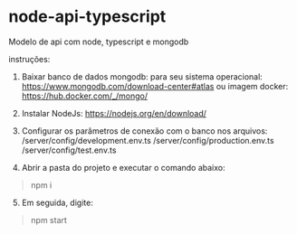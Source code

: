 # node-api-typescript
Modelo de api com node, typescript e mongodb

instruções:
1. Baixar banco de dados mongodb:
    para seu sistema operacional: https://www.mongodb.com/download-center#atlas
    ou imagem docker: https://hub.docker.com/_/mongo/

2. Instalar NodeJs: https://nodejs.org/en/download/

3. Configurar os parâmetros de conexão com o banco nos arquivos:
   /server/config/development.env.ts
   /server/config/production.env.ts
   /server/config/test.env.ts
   
4. Abrir a pasta do projeto e executar o comando abaixo:
> npm i

5. Em seguida, digite:
> npm start
